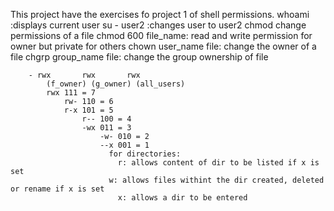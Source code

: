 This project have the exercises fo project 1 of shell permissions.
whoami :displays current user
  su - user2 :changes user to user2
    chmod change permissions of a file
      chmod 600 file_name: read and write permission for owner but private for others
        chown user_name file: change the owner of a file
	  chgrp group_name file: change the group ownership of file


	    - rwx       rwx       rwx
	        (f_owner) (g_owner) (all_users)
		    rwx 111 = 7
		        rw- 110 = 6
			    r-x 101 = 5
			        r-- 100 = 4
				    -wx 011 = 3
				        -w- 010 = 2
					    --x 001 = 1
					      for directories:
					        r: allows content of dir to be listed if x is set
						  w: allows files withint the dir created, deleted or rename if x is set
						    x: allows a dir to be entered
